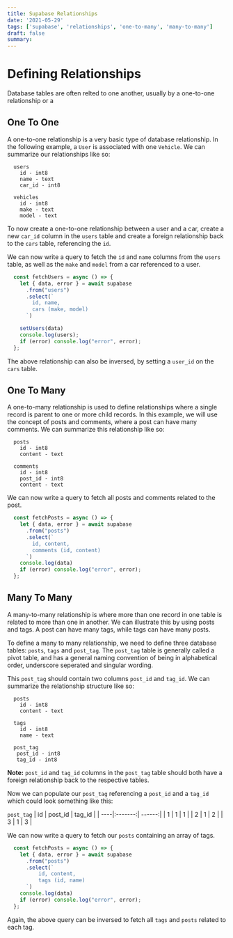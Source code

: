 ```yaml
---
title: Supabase Relationships
date: '2021-05-29'
tags: ['supabase', 'relationships', 'one-to-many', 'many-to-many']
draft: false
summary:
---
```


# Defining Relationships
Database tables are often relted to one another, usually by a one-to-one relationship or a

## One To One
A one-to-one relationship is a very basic type of database relationship. In the following example, a `User` is associated with one `Vehicle`. We can summarize our relationships like so:

```
  users
    id - int8
    name - text
    car_id - int8

  vehicles
    id - int8
    make - text
    model - text
```

To now create a one-to-one relationship between a user and a car, create a new `car_id` column in the `users` table and create a foreign relationship back to the `cars` table, referencing the `id`.

We can now write a query to fetch the `id` and `name` columns from the `users` table, as well as the `make` and `model` from a car referenced to a user.

```javascript
  const fetchUsers = async () => {
    let { data, error } = await supabase
      .from("users")
      .select(`
        id, name,
        cars (make, model)
      `)

    setUsers(data)
    console.log(users);
    if (error) console.log("error", error);
  };
```

The above relationship can also be inversed, by setting a `user_id` on the `cars` table.

## One To Many

A one-to-many relationship is used to define relationships where a single record is parent to one or more child records. In this example, we will use the concept of posts and comments, where a post can have many comments. We can summarize this relationship like so:

```
  posts
    id - int8
    content - text

  comments
    id - int8
    post_id - int8
    content - text
```

We can now write a query to fetch all posts and comments related to the post.

```javascript
  const fetchPosts = async () => {
    let { data, error } = await supabase
      .from("posts")
      .select(`
        id, content,
        comments (id, content)
      `)
    console.log(data)
    if (error) console.log("error", error);
  };
```

## Many To Many

A many-to-many relationship is where more than one record in one table is related to more than one in another. We can illustrate this by using posts and tags. A post can have many tags, while tags can have many posts.

To define a many to many relationship, we need to define three database tables: `posts`, `tags` and `post_tag`. The `post_tag` table is generally called a pivot table, and has a general naming convention of being in alphabetical order, underscore seperated and singular wording.

This `post_tag` should contain two columns `post_id` and `tag_id`. We can summarize the relationship structure like so:

```
  posts
    id - int8
    content - text

  tags
    id - int8
    name - text

  post_tag
   post_id - int8
   tag_id - int8
```

**Note:** `post_id` and `tag_id` columns in the `post_tag` table should both have a foreign relationship back to the respective tables.

Now we can populate our `post_tag` referencing a `post_id` and a `tag_id` which could look something like this:

`post_tag`
| id  | post_id | tag_id |
| ----|:-------:| ------:|
|  1  |    1    |   1    |
|  2  |    1    |   2    |
|  3  |    1    |   3    |

We can now write a query to fetch our `posts` containing an array of tags.

```javascript
  const fetchPosts = async () => {
    let { data, error } = await supabase
      .from("posts")
      .select(`
          id, content,
          tags (id, name)
      `)
    console.log(data)
    if (error) console.log("error", error);
  };
```

Again, the above query can be inversed to fetch all `tags` and `posts` related to each tag.
